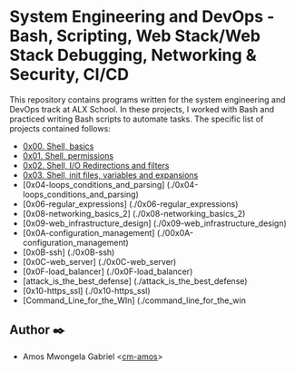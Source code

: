 # System Engineering and DevOps - Bash, Scripting, Web Stack/Web Stack Debugging, Networking & Security, CI/CD

This repository contains programs written for the system engineering and DevOps
track at ALX School. In these projects, I worked with Bash and practiced
writing Bash scripts to automate tasks.
The specific list of projects
contained follows:

* [0x00. Shell, basics](./0x00-shell_basics)
* [0x01. Shell, permissions](./0x01-shell_permissions)
* [0x02. Shell, I/O Redirections and filters](./0x02-shell_redirections)
* [0x03. Shell, init files, variables and expansions](./0x03-shell_variables_expansions)
* [0x04-loops_conditions_and_parsing] (./0x04-loops_conditions_and_parsing)
* [0x06-regular_expressions] (./0x06-regular_expressions)
* [0x08-networking_basics_2] (./0x08-networking_basics_2)
* [0x09-web_infrastructure_design] (./0x09-web_infrastructure_design)
* [0x0A-configuration_management] (./00x0A-configuration_management)
* [0x0B-ssh] (./0x0B-ssh)
* [0x0C-web_server] (./0x0C-web_server)
* [0x0F-load_balancer] (./0x0F-load_balancer)
* [attack_is_the_best_defense] (./attack_is_the_best_defense)
* [0x10-https_ssl] (./0x10-https_ssl)
* [Command_Line_for_the_WIn] (./command_line_for_the_win


## Author :black_nib:

* Amos Mwongela Gabriel <[cm-amos](https://github.com/cm-amos)>


